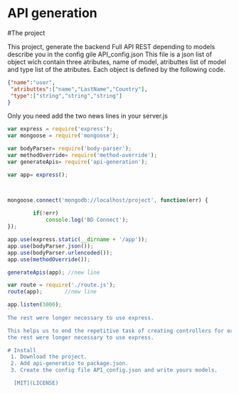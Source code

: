 
# API generation

#The project

This project, generate the backend Full API REST depending to models describe you in the config gile API_config.json
This file is a json list of object wich contain three atributes, name of model, atributtes list of model and type list of the atributes. Each object is defined by the following code.
```json
{"name":"user", 
 "atributtes":["name","LastName","Country"],
 "type":["string","string","string"]
}
```
Only you need add the two news lines in your server.js 
``````js
var express = require('express');
var mongoose = require('mongoose');

var bodyParser= require('body-parser');
var methodOverride= require('method-override');
var generateApis= require('api-generation');

var app= express();



mongoose.connect('mongodb://localhost/project', function(err) {  
    
        if(!err) 
            console.log('BD Connect');    
});

app.use(express.static(__dirname + '/app')); 
app.use(bodyParser.json());
app.use(bodyParser.urlencoded());
app.use(methodOverride());

generateApis(app); //new line

var route = require('./route.js');
route(app);       //new line

app.listen(3000);
```
The rest were longer necessary to use express.

This helps us to end the repetitive task of creating controllers for each model that we needed the apis and the module generate the all code for the API's of the models declared you in the file confing API_config.json
the rest were longer necessary to use express.

# Install
 1. Download the project.
 2. Add api-generatio to package.json.
 3. Create the config file API_config.json and write yours models.

  [MIT](LICENSE)

